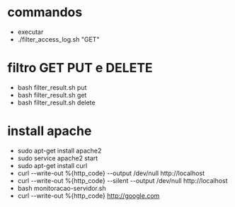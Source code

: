 # commandos
 - executar
 - ./filter_access_log.sh "GET"


 # filtro GET PUT e DELETE

 - bash filter_result.sh put
 - bash filter_result.sh get
 - bash filter_result.sh delete

 # install apache

 - sudo apt-get install apache2
 - sudo service apache2 start
 - sudo apt-get install curl
 - curl --write-out %{http_code} --output /dev/null http://localhost
 - curl --write-out %{http_code} --silent --output /dev/null http://localhost
 - bash monitoracao-servidor.sh
 - curl --write-out %{http_code} http://google.com
